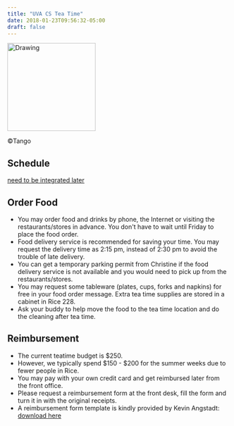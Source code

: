 ```yaml
---
title: "UVA CS Tea Time"
date: 2018-01-23T09:56:32-05:00
draft: false
---
```


<!-- ![alt text](../images/tea_degree.png "Logo Title Text 1") -->
<img src="../images/tea_degree.png" alt="Drawing" style="width: 200px;"/>

©Tango

## Schedule
[need to be integrated later](https://xuweilin.org/teatime)

## Order Food

- You may order food and drinks by phone, the Internet or visiting the restaurants/stores in advance. You don't have to wait until Friday to place the food order.
- Food delivery service is recommended for saving your time. You may request the delivery time as 2:15 pm, instead of 2:30 pm to avoid the trouble of late delivery.
- You can get a temporary parking permit from Christine if the food delivery service is not available and you would need to pick up from the restaurants/stores.
- You may request some tableware (plates, cups, forks and napkins) for free in your food order message. Extra tea time supplies are stored in a cabinet in Rice 228.
- Ask your buddy to help move the food to the tea time location and do the cleaning after tea time.

## Reimbursement

- The current teatime budget is $250.
- However, we typically spend $150 - $200 for the summer weeks due to fewer people in Rice.
- You may pay with your own credit card and get reimbursed later from the front office.
- Please request a reimbursement form at the front desk, fill the form and turn it in with the original receipts. 
- A reimbursement form template is kindly provided by Kevin Angstadt: [download here](https://xuweilin.org/teatime/TeaTimeForm.pdf)